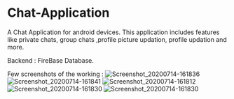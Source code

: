 # Chat-Application
A Chat Application for android devices. This application includes features like private chats, group chats ,profile picture updation, profile updation and more.

Backend : FireBase Database.

Few screenshots of the working :
![Screenshot_20200714-161836](https://user-images.githubusercontent.com/57403205/87417755-447aac80-c5ee-11ea-8888-0340a9329dae.jpg)
![Screenshot_20200714-161841](https://user-images.githubusercontent.com/57403205/87417765-47759d00-c5ee-11ea-9fef-914764466031.jpg)
![Screenshot_20200714-161812](https://user-images.githubusercontent.com/57403205/87417777-4a708d80-c5ee-11ea-83b1-94994c5a7fcb.jpg)
![Screenshot_20200714-161830](https://user-images.githubusercontent.com/57403205/87417831-58bea980-c5ee-11ea-8513-a1f563d047df.jpg)
![Screenshot_20200714-161830](https://user-images.githubusercontent.com/57403205/87417839-5b210380-c5ee-11ea-91e9-f6a5d53a2069.jpg)

